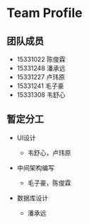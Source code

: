# Team Profile

## 团队成员

- 15331022 陈俊霖
- 15331248 潘承远
- 15331227 卢玮原
- 15331241 毛子豪
- 15331308 韦舒心

## 暂定分工

- UI设计
	- 韦舒心，卢玮原

- 中间架构编写
	- 毛子豪，陈俊霖

- 数据库设计
	- 潘承远